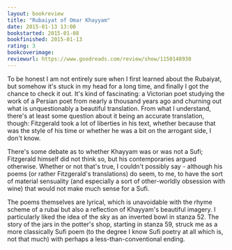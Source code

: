 ```yaml
---
layout: bookreview
title: "Rubaiyat of Omar Khayyam"
date: 2015-01-13 13:00
bookstarted: 2015-01-08
bookfinished: 2015-01-13
rating: 3
bookcoverimage: 
reviewurl: https://www.goodreads.com/review/show/1150148930
---
```


To be honest I am not entirely sure when I first learned about the Rubaiyat, but somehow it's stuck in my head for a long time, and finally I got the chance to check it out. It's kind of fascinating: a Victorian poet studying the work of a Persian poet from nearly a thousand years ago and churning out what is unquestionably a beautiful translation. From what I understand, there's at least some question about it being an accurate translation, though: Fitzgerald took a lot of liberties in his text, whether because that was the style of his time or whether he was a bit on the arrogant side, I don't know.



There's some debate as to whether Khayyam was or was not a Sufi; Fitzgerald himself did not think so, but his contemporaries argued otherwise. Whether or not that's true, I couldn't possibly say - although his poems (or rather Fitzgerald's translations) do seem, to me, to have the sort of material sensuality (and especially a sort of other-worldly obsession with wine) that would not make much sense for a Sufi.



The poems themselves are lyrical, which is unavoidable with the rhyme scheme of a rubai but also a reflection of Khayyam's beautiful imagery. I particularly liked the idea of the sky as an inverted bowl in stanza 52. The story of the jars in the potter's shop, starting in stanza 59, struck me as a more classically Sufi poem (to the degree I know Sufi poetry at all which is, not that much) with perhaps a less-than-conventional ending.